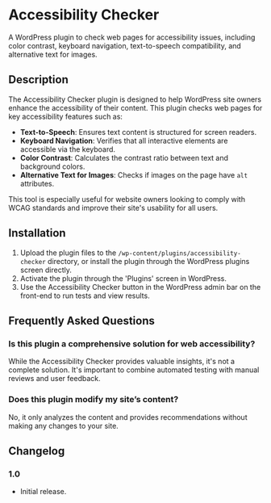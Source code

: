 # Accessibility Checker

A WordPress plugin to check web pages for accessibility issues, including color contrast, keyboard navigation, text-to-speech compatibility, and alternative text for images.

## Description

The Accessibility Checker plugin is designed to help WordPress site owners enhance the accessibility of their content. This plugin checks web pages for key accessibility features such as:

- **Text-to-Speech**: Ensures text content is structured for screen readers.
- **Keyboard Navigation**: Verifies that all interactive elements are accessible via the keyboard.
- **Color Contrast**: Calculates the contrast ratio between text and background colors.
- **Alternative Text for Images**: Checks if images on the page have `alt` attributes.

This tool is especially useful for website owners looking to comply with WCAG standards and improve their site's usability for all users.

## Installation

1. Upload the plugin files to the `/wp-content/plugins/accessibility-checker` directory, or install the plugin through the WordPress plugins screen directly.
2. Activate the plugin through the 'Plugins' screen in WordPress.
3. Use the Accessibility Checker button in the WordPress admin bar on the front-end to run tests and view results.

## Frequently Asked Questions

### Is this plugin a comprehensive solution for web accessibility?

While the Accessibility Checker provides valuable insights, it's not a complete solution. It's important to combine automated testing with manual reviews and user feedback.

### Does this plugin modify my site’s content?

No, it only analyzes the content and provides recommendations without making any changes to your site.

## Changelog

### 1.0
- Initial release.
